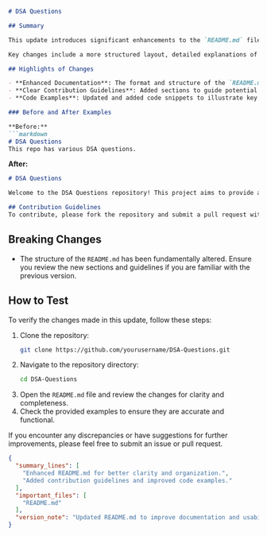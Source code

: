 ```markdown
# DSA Questions

## Summary

This update introduces significant enhancements to the `README.md` file, providing clearer instructions and improved organization for contributors and users alike. The objective is to streamline the onboarding process for new developers and facilitate easier navigation through the repository's resources. By enhancing the documentation, we aim to foster better collaboration and understanding of the Data Structures and Algorithms (DSA) questions available in this repository.

Key changes include a more structured layout, detailed explanations of the project's goals, and improved examples to demonstrate the usage of various algorithms. This update aims to ensure that both newcomers and experienced developers can quickly grasp the functionality and contribution guidelines of the project.

## Highlights of Changes

- **Enhanced Documentation**: The format and structure of the `README.md` have been refined for better readability.
- **Clear Contribution Guidelines**: Added sections to guide potential contributors on how to engage with the project effectively.
- **Code Examples**: Updated and added code snippets to illustrate key concepts and algorithms.

### Before and After Examples

**Before:**
```markdown
# DSA Questions
This repo has various DSA questions.
```

**After:**
```markdown
# DSA Questions

Welcome to the DSA Questions repository! This project aims to provide a comprehensive collection of Data Structures and Algorithms questions, along with solutions and explanations.

## Contribution Guidelines
To contribute, please fork the repository and submit a pull request with your changes. Ensure your code is well-commented and follows the project's coding standards.
```

## Breaking Changes

- The structure of the `README.md` has been fundamentally altered. Ensure you review the new sections and guidelines if you are familiar with the previous version.

## How to Test

To verify the changes made in this update, follow these steps:

1. Clone the repository:
   ```bash
   git clone https://github.com/yourusername/DSA-Questions.git
   ```
2. Navigate to the repository directory:
   ```bash
   cd DSA-Questions
   ```
3. Open the `README.md` file and review the changes for clarity and completeness.
4. Check the provided examples to ensure they are accurate and functional.

If you encounter any discrepancies or have suggestions for further improvements, please feel free to submit an issue or pull request.

```json
{
  "summary_lines": [
    "Enhanced README.md for better clarity and organization.",
    "Added contribution guidelines and improved code examples."
  ],
  "important_files": [
    "README.md"
  ],
  "version_note": "Updated README.md to improve documentation and usability."
}
```
```